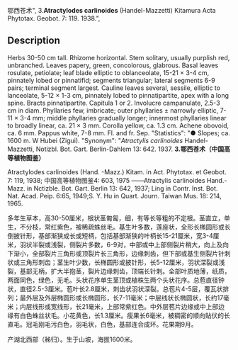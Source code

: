 鄂西苍术",
3.**Atractylodes carlinoides** (Handel-Mazzetti) Kitamura Acta Phytotax. Geobot. 7: 119. 1938.",

## Description
Herbs 30-50 cm tall. Rhizome horizontal. Stem solitary, usually purplish red, unbranched. Leaves papery, green, concolorous, glabrous. Basal leaves rosulate, petiolate; leaf blade elliptic to oblanceolate, 15-21 × 3-4 cm, pinnately lobed or pinnatifid; segments triangular; lateral segments 6-9 pairs; terminal segment largest. Cauline leaves several, sessile, elliptic to lanceolate, 5-12 × 1-3 cm, pinnately lobed to pinnatipartite, apex with a long spine. Bracts pinnatipartite. Capitula 1 or 2. Involucre campanulate, 2.5-3 cm in diam. Phyllaries few, imbricate; outer phyllaries ± narrowly elliptic, 7-11 × 3-4 mm; middle phyllaries gradually longer; innermost phyllaries linear to broadly linear, ca. 21 × 3 mm. Corolla yellow, ca. 1.3 cm. Achene obovoid, ca. 6 mm. Pappus white, 7-8 mm. Fl. and fr. Sep.
  "Statistics": "● Slopes; ca. 1600 m. W Hubei (Zigui).
  "Synonym": "*Atractylis carlinoides* Handel-Mazzetti, Notizbl. Bot. Gart. Berlin-Dahlem 13: 642. 1937.
**3.鄂西苍术（中国高等植物图鉴）**

Atractylodes carlinoides (Hand. -Mazz.) Kitam. in Act. Phytotax. et Geobot. 7: 119, 1938; 中国高等植物图鉴4: 603, 1975 ——Atractylis carlinoides Hand.-Mazz. in Nctizble. Bot. Gart. Berlin 13: 642, 1937; Ling in Contr. Inst. Bot. Nat. Acad. Peip. 6:65, 1949;S. Y. Hu in Quart. Journ. Taiwan Mus. 18: 214, 1965.

多年生草本，高30-50厘米，根状茎匍匐，细，有等长等粗的不定根。茎直立，单生，不分枝，常红紫色，被稀疏蛛丝毛。基生叶多数，莲座状，全形长椭圆形或长倒披针形，基部渐狭成长或短柄，包括基部渐狭的叶柄长15-21厘米，宽3-4厘米，羽状半裂或浅裂，侧裂片多数，6-9对，中部或中上部侧裂片稍大，向上及向下渐小，全部裂片三角形或顶裂片长三角形，边缘刺齿，但下部或基生侧裂片针刺状或三角形刺齿；茎生叶少数，长椭圆形或披针形，长5-12厘米，羽状深裂或浅裂，基部无柄，扩大半抱茎，裂片边缘刺齿，顶端长针刺。全部叶质地薄，纸质，两面同色，绿色，无毛。头状花序单生茎顶或植株生两个头状花序。总苞直径钟状，直径2.5-3厘米。苞叶长2.8厘米，刺齿状羽状深裂。总苞片4-5层，覆瓦状排列；最外层及外层椭圆形或长椭圆形，长7-11毫米；中层线状长椭圆状，长约17毫米；内层线形或宽线形，长21毫米，上部常紫红色。中外层苞片边缘或中上部边缘有白色蛛丝状毛。小花黄色，长1.3厘米。瘦果长6毫米，被稠密的顺向贴伏的长直毛。冠毛刚毛污白色，羽毛状，白色，基部连合成环。花果期9月。

产湖北西部（秭归）。生于山坡，海拔1600米。
